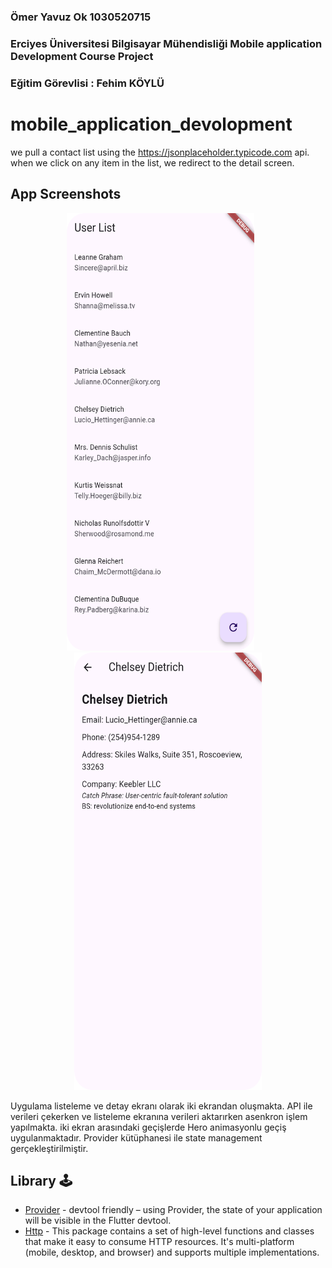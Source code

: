 ### Ömer Yavuz Ok 1030520715
### Erciyes Üniversitesi Bilgisayar Mühendisliği Mobile application Development Course Project
### Eğitim Görevlisi : Fehim KÖYLÜ

# mobile_application_devolopment
we pull a contact list using the https://jsonplaceholder.typicode.com api. when we click on any item in the list, we redirect to the detail screen.

##  App Screenshots

 <p align="center">
  <img src="https://github.com/yavuzok/mobile_application_devolopment/blob/master/image/home.png" width="300" height="700" alt="GIF" />
   &nbsp; &nbsp; &nbsp;
   <img src="image/detail.png" width="300" height="700" alt="GIF" />
</p>

Uygulama listeleme ve detay ekranı olarak iki ekrandan oluşmakta. API ile verileri çekerken ve listeleme ekranına verileri aktarırken asenkron işlem yapılmakta. iki ekran arasındaki geçişlerde Hero animasyonlu geçiş uygulanmaktadır. Provider kütüphanesi ile state management gerçekleştirilmiştir.
 
 ## Library 🕹
- [Provider][1] - devtool friendly – using Provider, the state of your application will be visible in the Flutter devtool.
- [Http][2] - This package contains a set of high-level functions and classes that make it easy to consume HTTP resources. It's multi-platform (mobile, desktop, and browser) and supports multiple implementations.



[1]: https://pub.dev/packages/provider
[2]: https://pub.dev/packages/http
